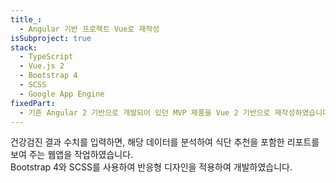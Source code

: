 ```yaml
---
title_:
  - Angular 기반 프로젝트 Vue로 재작성
isSubproject: true
stack:
  - TypeScript
  - Vue.js 2
  - Bootstrap 4
  - SCSS
  - Google App Engine
fixedPart:
  - 기존 Angular 2 기반으로 개발되어 있던 MVP 제품을 Vue 2 기반으로 재작성하였습니다.
---
```


건강검진 결과 수치를 입력하면, 해당 데이터를 분석하여 식단 추천을 포함한 리포트를 보여 주는 웹앱을 작업하였습니다.<br>
Bootstrap 4와 SCSS를 사용하여 반응형 디자인을 적용하여 개발하였습니다.
